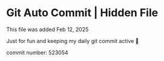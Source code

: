 # Git Auto Commit | Hidden File

This file was added Feb 12, 2025

Just for fun and keeping my daily git commit active 🤪

commit number: 523054
